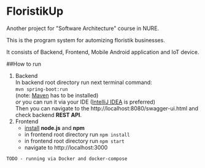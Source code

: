 # FloristikUp

Another project for "Software Architecture" course in NURE.

This is the program system for automizing floristik businesses.

It consists of Backend, Frontend, Mobile Android application and IoT device.

##How to run
1. Backend  
    In backend root directory run next terminal command:<br>
    ``mvn spring-boot:run``<br>
    (note: [Maven](https://www.baeldung.com/install-maven-on-windows-linux-mac) has to be installed)  
    *or* you can run it via your IDE ([IntelliJ IDEA](https://www.jetbrains.com/idea/promo/?gclid=Cj0KCQjwvr6EBhDOARIsAPpqUPEPhEKTJSsYO3bdgCMDZs6LLwa-z7ZChv8HlTbY0uQim4XURKKrPLgaAqGREALw_wcB) is preferred)  
    Then you can navigate to the http://localhost:8080/swagger-ui.html and check backend **REST API**.  
2. Frontend  
    - [install](https://phoenixnap.com/kb/install-node-js-npm-on-windows) **node.js** and **npm**
    - in frontend root directory run ```npm install```
    - in frontend root directory run ```npm start```
    - navigate to http://localhost:3000

```TODO - running via Docker and docker-compose```
